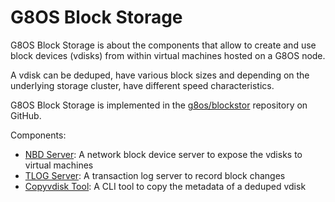 # G8OS Block Storage

G8OS Block Storage is about the components that allow to create and use block devices (vdisks) from within virtual machines hosted on a G8OS node.

A vdisk can be deduped, have various block sizes and depending on the underlying storage cluster, have different speed characteristics.

G8OS Block Storage is implemented in the [g8os/blockstor](https://github.com/g8os/blockstor) repository on GitHub.

Components:
* [NBD Server](nbd/nbd.md): A network block device server to expose the vdisks to virtual machines
* [TLOG Server](tlog/tlog.md): A transaction log server to record block changes
* [Copyvdisk Tool](copyvdisk/copyvdisk.md): A CLI tool to copy the metadata of a deduped vdisk
